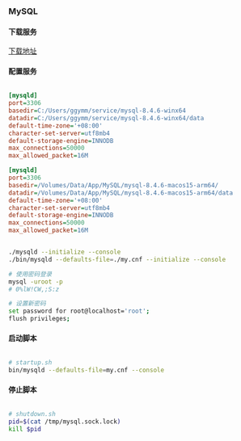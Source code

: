 ### MySQL

#### 下载服务

[下载地址](https://dev.mysql.com/downloads/mysql/)

#### 配置服务

```ini

[mysqld]
port=3306
basedir=C:/Users/ggymm/service/mysql-8.4.6-winx64
datadir=C:/Users/ggymm/service/mysql-8.4.6-winx64/data
default-time-zone='+08:00'
character-set-server=utf8mb4
default-storage-engine=INNODB
max_connections=50000
max_allowed_packet=16M

[mysqld]
port=3306
basedir=/Volumes/Data/App/MySQL/mysql-8.4.6-macos15-arm64/
datadir=/Volumes/Data/App/MySQL/mysql-8.4.6-macos15-arm64/data
default-time-zone='+08:00'
character-set-server=utf8mb4
default-storage-engine=INNODB
max_connections=50000
max_allowed_packet=16M

```

```bash

./mysqld --initialize --console
./bin/mysqld --defaults-file=./my.cnf --initialize --console

# 使用密码登录
mysql -uroot -p
# 0%lW!CW,;S:z

# 设置新密码
set password for root@localhost='root';
flush privileges;

```


#### 启动脚本

```bash

# startup.sh
bin/mysqld --defaults-file=my.cnf --console

```

#### 停止脚本

```bash

# shutdown.sh
pid=$(cat /tmp/mysql.sock.lock)
kill $pid

```